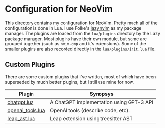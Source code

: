 # Configuration for NeoVim

This directory contains my configuration for NeoVim. Pretty much all of the configuration is done in Lua. I use Folke's
[lazy.nvim] as my package manager. The plugins are loaded from the `lua/plugins` directory by the Lazy package manager.
Most plugins have their own module, but some are grouped together (such as `nvim-cmp` and it's extensions). Some of the
smaller plugins are also recorded directly in the `lua/plugins/init.lua` file.

## Custom Plugins

There are some custom plugins that I've written, most of which have been superseded by much better plugins, but I still
use mine for now.

| Plugin             | Synopsys                                 |
| ------------------ | ---------------------------------------- |
| [chatgpt.lua]      | A ChatGPT implementation using GPT-3 API |
| [openai_tools.lua] | OpenAI tools (describe code, etc).       |
| [leap_ast.lua]     | Leap extension using treesitter AST      |

[lazy.nvim]: https://github.com/folke/lazy.nvim
[chatgpt.lua]: https://github.com/BlakeRain/dotfiles/blob/main/nvim/lua/custom/chatgpt.lua
[openai_tools.lua]: https://github.com/BlakeRain/dotfiles/blob/main/nvim/lua/custom/openai_tools.lua
[leap_ast.lua]: https://github.com/BlakeRain/dotfiles/blob/main/nvim/lua/custom/leap_ast.lua
